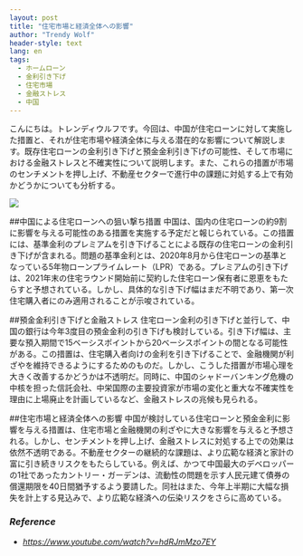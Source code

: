 ```yaml
---
layout: post
title: "住宅市場と経済全体への影響"
author: "Trendy Wolf"
header-style: text
lang: en
tags:
  - ホームローン
  - 金利引き下げ
  - 住宅市場
  - 金融ストレス
  - 中国
---
```


こんにちは。トレンディウルフです。今回は、中国が住宅ローンに対して実施した措置と、それが住宅市場や経済全体に与える潜在的な影響について解説します。既存住宅ローンの金利引き下げと預金金利引き下げの可能性、そして市場における金融ストレスと不確実性について説明します。また、これらの措置が市場のセンチメントを押し上げ、不動産セクターで進行中の課題に対処する上で有効かどうかについても分析する。

<img
    src="https://i.ytimg.com/vi/hdRJmMzo7EY/hqdefault.jpg"
/>


##中国による住宅ローンへの狙い撃ち措置
中国は、国内の住宅ローンの約9割に影響を与える可能性のある措置を実施する予定だと報じられている。この措置には、基準金利のプレミアムを引き下げることによる既存の住宅ローンの金利引き下げが含まれる。問題の基準金利とは、2020年8月から住宅ローンの基準となっている5年物ローンプライムレート（LPR）である。プレミアムの引き下げは、2021年末の住宅ラウンド開始前に契約した住宅ローン保有者に恩恵をもたらすと予想されている。しかし、具体的な引き下げ幅はまだ不明であり、第一次住宅購入者にのみ適用されることが示唆されている。

##預金金利引き下げと金融ストレス
住宅ローン金利の引き下げと並行して、中国の銀行は今年3度目の預金金利の引き下げも検討している。引き下げ幅は、主要な預入期間で15ベーシスポイントから20ベーシスポイントの間となる可能性がある。この措置は、住宅購入者向けの金利を引き下げることで、金融機関が利ざやを維持できるようにするためのものだ。しかし、こうした措置が市場心理を大きく改善するかどうかは不透明だ。同時に、中国のシャドーバンキング危機の中核を担った信託会社、中栄国際の主要投資家が市場の変化と重大な不確実性を理由に上場廃止を計画しているなど、金融ストレスの兆候も見られる。

##住宅市場と経済全体への影響
中国が検討している住宅ローンと預金金利に影響を与える措置は、住宅市場と金融機関の利ざやに大きな影響を与えると予想される。しかし、センチメントを押し上げ、金融ストレスに対処する上での効果は依然不透明である。不動産セクターの継続的な課題は、より広範な経済と家計の富に引き続きリスクをもたらしている。例えば、かつて中国最大のデベロッパーの1社であったカントリー・ガーデンは、流動性の問題を示す人民元建て債券の償還期限を40日間猶予するよう要請した。同社はまた、今年上半期に大幅な損失を計上する見込みで、より広範な経済への伝染リスクをさらに高めている。


### _Reference_
- _https://www.youtube.com/watch?v=hdRJmMzo7EY_

